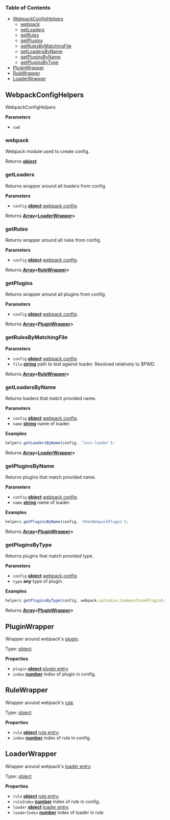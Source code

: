 ### Table of Contents

- [WebpackConfigHelpers](#webpackconfighelpers)
  - [webpack](#webpack)
  - [getLoaders](#getloaders)
  - [getRules](#getrules)
  - [getPlugins](#getplugins)
  - [getRulesByMatchingFile](#getrulesbymatchingfile)
  - [getLoadersByName](#getloadersbyname)
  - [getPluginsByName](#getpluginsbyname)
  - [getPluginsByType](#getpluginsbytype)
- [PluginWrapper](#pluginwrapper)
- [RuleWrapper](#rulewrapper)
- [LoaderWrapper](#loaderwrapper)

## WebpackConfigHelpers

WebpackConfigHelpers

**Parameters**

- `cwd`

### webpack

Webpack module used to create config.

Returns **[object](https://developer.mozilla.org/en-US/docs/Web/JavaScript/Reference/Global_Objects/Object)**

### getLoaders

Returns wrapper around all loaders from config.

**Parameters**

- `config` **[object](https://developer.mozilla.org/en-US/docs/Web/JavaScript/Reference/Global_Objects/Object)** [webpack config](https://webpack.js.org/configuration/#options).

Returns **[Array](https://developer.mozilla.org/en-US/docs/Web/JavaScript/Reference/Global_Objects/Array)&lt;[LoaderWrapper](#loaderwrapper)>**

### getRules

Returns wrapper around all rules from config.

**Parameters**

- `config` **[object](https://developer.mozilla.org/en-US/docs/Web/JavaScript/Reference/Global_Objects/Object)** [webpack config](https://webpack.js.org/configuration/#options).

Returns **[Array](https://developer.mozilla.org/en-US/docs/Web/JavaScript/Reference/Global_Objects/Array)&lt;[RuleWrapper](#rulewrapper)>**

### getPlugins

Returns wrapper around all plugins from config.

**Parameters**

- `config` **[object](https://developer.mozilla.org/en-US/docs/Web/JavaScript/Reference/Global_Objects/Object)** [webpack config](https://webpack.js.org/configuration/#options).

Returns **[Array](https://developer.mozilla.org/en-US/docs/Web/JavaScript/Reference/Global_Objects/Array)&lt;[PluginWrapper](#pluginwrapper)>**

### getRulesByMatchingFile

**Parameters**

- `config` **[object](https://developer.mozilla.org/en-US/docs/Web/JavaScript/Reference/Global_Objects/Object)** [webpack config](https://webpack.js.org/configuration/#options).
- `file` **[string](https://developer.mozilla.org/en-US/docs/Web/JavaScript/Reference/Global_Objects/String)** path to test against loader. Resolved relatively to \$PWD.

Returns **[Array](https://developer.mozilla.org/en-US/docs/Web/JavaScript/Reference/Global_Objects/Array)&lt;[RuleWrapper](#rulewrapper)>**

### getLoadersByName

Returns loaders that match provided name.

**Parameters**

- `config` **[object](https://developer.mozilla.org/en-US/docs/Web/JavaScript/Reference/Global_Objects/Object)** [webpack config](https://webpack.js.org/configuration/#options).
- `name` **[string](https://developer.mozilla.org/en-US/docs/Web/JavaScript/Reference/Global_Objects/String)** name of loader.

**Examples**

```javascript
helpers.getLoadersByName(config, 'less-loader');
```

Returns **[Array](https://developer.mozilla.org/en-US/docs/Web/JavaScript/Reference/Global_Objects/Array)&lt;[LoaderWrapper](#loaderwrapper)>**

### getPluginsByName

Returns plugins that match provided name.

**Parameters**

- `config` **[object](https://developer.mozilla.org/en-US/docs/Web/JavaScript/Reference/Global_Objects/Object)** [webpack config](https://webpack.js.org/configuration/#options).
- `name` **[string](https://developer.mozilla.org/en-US/docs/Web/JavaScript/Reference/Global_Objects/String)** name of loader.

**Examples**

```javascript
helpers.getPluginsByName(config, 'HtmlWebpackPlugin');
```

Returns **[Array](https://developer.mozilla.org/en-US/docs/Web/JavaScript/Reference/Global_Objects/Array)&lt;[PluginWrapper](#pluginwrapper)>**

### getPluginsByType

Returns plugins that match provided type.

**Parameters**

- `config` **[object](https://developer.mozilla.org/en-US/docs/Web/JavaScript/Reference/Global_Objects/Object)** [webpack config](https://webpack.js.org/configuration/#options).
- `type` **any** type of plugin.

**Examples**

```javascript
helpers.getPluginsByType(config, webpack.optimize.CommonsChunkPlugin);
```

Returns **[Array](https://developer.mozilla.org/en-US/docs/Web/JavaScript/Reference/Global_Objects/Array)&lt;[PluginWrapper](#pluginwrapper)>**

## PluginWrapper

Wrapper around webpack's [plugin](https://webpack.js.org/configuration/plugins/#plugins).

Type: [object](https://developer.mozilla.org/en-US/docs/Web/JavaScript/Reference/Global_Objects/Object)

**Properties**

- `plugin` **[object](https://developer.mozilla.org/en-US/docs/Web/JavaScript/Reference/Global_Objects/Object)** [plugin entry](https://webpack.js.org/configuration/plugins/#plugins).
- `index` **[number](https://developer.mozilla.org/en-US/docs/Web/JavaScript/Reference/Global_Objects/Number)** index of plugin in config.

## RuleWrapper

Wrapper around webpack's [rule](https://webpack.js.org/configuration/module/#module-rules).

Type: [object](https://developer.mozilla.org/en-US/docs/Web/JavaScript/Reference/Global_Objects/Object)

**Properties**

- `rule` **[object](https://developer.mozilla.org/en-US/docs/Web/JavaScript/Reference/Global_Objects/Object)** [rule entry](https://webpack.js.org/configuration/module/#module-rules).
- `index` **[number](https://developer.mozilla.org/en-US/docs/Web/JavaScript/Reference/Global_Objects/Number)** index of rule in config.

## LoaderWrapper

Wrapper around webpack's [loader entry](https://webpack.js.org/configuration/module/#useentry).

Type: [object](https://developer.mozilla.org/en-US/docs/Web/JavaScript/Reference/Global_Objects/Object)

**Properties**

- `rule` **[object](https://developer.mozilla.org/en-US/docs/Web/JavaScript/Reference/Global_Objects/Object)** [rule entry](https://webpack.js.org/configuration/module/#module-rules).
- `ruleIndex` **[number](https://developer.mozilla.org/en-US/docs/Web/JavaScript/Reference/Global_Objects/Number)** index of rule in config.
- `loader` **[object](https://developer.mozilla.org/en-US/docs/Web/JavaScript/Reference/Global_Objects/Object)** [loader entry](https://webpack.js.org/configuration/module/#useentry).
- `loaderIndex` **[number](https://developer.mozilla.org/en-US/docs/Web/JavaScript/Reference/Global_Objects/Number)** index of loader in rule.
